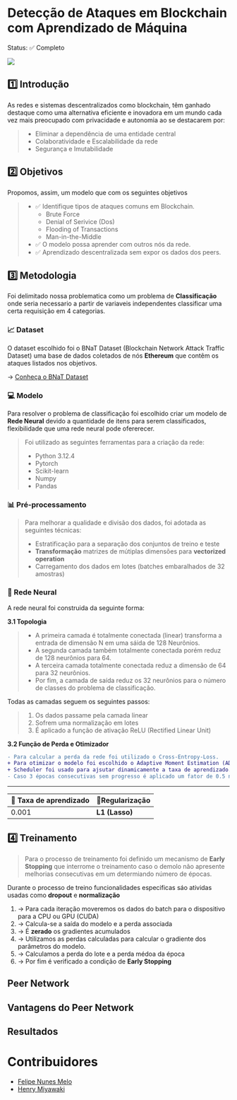 # Detecção de Ataques em Blockchain com Aprendizado de Máquina

Status: ✅ Completo

![](https://img.shields.io/badge/Code-Python-informational?style=for-the-badge&logo=python&logoColor=white&color=BD2A95)

## 1️⃣ Introdução

As redes e sistemas descentralizados como blockchain, têm ganhado destaque como uma alternativa eficiente e inovadora em um mundo cada vez mais preocupado com privacidade e autonomia ao se destacarem por: 

> - Eliminar a dependência de uma entidade central
> - Colaboratividade e Escalabilidade da rede
> - Segurança e Imutabilidade

## 2️⃣ Objetivos

Propomos, assim, um modelo que com os seguintes objetivos

> - ✅ Identifique tipos de ataques comuns em Blockchain.
>   - Brute Force
>   - Denial of Serivice (Dos)
>   - Flooding of Transactions
>   - Man-in-the-Middle
> - ✅ O modelo possa aprender com outros nós da rede.
> - ✅ Aprendizado descentralizada sem expor os dados dos peers.

## 3️⃣ Metodologia 

Foi delimitado nossa problematica como um problema de **Classificação** onde seria necessario a partir de variaveis independentes classificar uma certa requisição em 4 categorias.

### 📈 Dataset

O dataset escolhido foi o BNaT Dataset (Blockchain Network Attack Traffic Dataset) uma base de dados coletados de nós **Ethereum** que contêm os ataques listados nos objetivos.

-> [Conheça o BNaT Dataset](https://paperswithcode.com/dataset/bnat)

### 💻 Modelo

Para resolver o problema de classificação foi escolhido criar um modelo de **Rede Neural** devido a quantidade de itens para serem classificados, flexibilidade que uma rede neural pode ofererecer.

> Foi utilizado as seguintes ferramentas para a criação da rede: 
> - Python 3.12.4
> - Pytorch
> - Scikit-learn
> - Numpy
> - Pandas

### 📊 Pré-processamento

> Para melhorar a qualidade e divisão dos dados, foi adotada as seguintes técnicas: 
> - Estratificação para a separação dos conjuntos de treino e teste
> - **Transformação** matrizes de mútiplas dimensões para **vectorized operation**
> - Carregamento dos dados em lotes (batches embaralhados de 32 amostras)

### 🧠 Rede Neural

A rede neural foi construida da seguinte forma:

**3.1 Topologia**
> - A primeira camada é totalmente conectada (linear) transforma a entrada de dimensão N em uma sáida de 128 Neurônios.
> - A segunda camada também totalmente conectada porém reduz de 128 neurônios para 64.
> - A terceira camada totalmente conectada reduz a dimensão de 64 para 32 neurônios.
> - Por fim, a camada de saída reduz os 32 neurônios para o número de classes do problema de classificação.

Todas as camadas seguem os seguintes passos:
> 1. Os dados passame pela camada linear
> 2. Sofrem uma normalização em lotes
> 3. É aplicado a função de ativação ReLU (Rectified Linear Unit)

**3.2 Função de Perda e Otimizador**
```diff
- Para calcular a perda da rede foi utilizado o Cross-Entropy-Loss. 
+ Para otimizar o modelo foi escolhido o Adaptive Moment Estimation (ADAM).
+ Scheduler foi usado para ajsutar dinamicamente a taxa de aprendizado.
- Caso 3 épocas consecutivas sem progresso é aplicado um fator de 0.5 na taxa de aprendizado.
```
***

| 💾 Taxa de aprendizado       | 📐Regularização   |
| -----------                  | -----------        |
| 0.001                        | **L1 (Lasso)**     |


## 4️⃣ Treinamento

> Para o processo de treinamento foi definido um mecanismo de **Early Stopping** que interrome o treinamento caso o demolo não apresente melhorias consecutivas em um determiando número de épocas.

Durante o processo de treino funcionalidades especificas sáo atividas usadas como **dropout** e **normalização**
1. -> Para cada iteração moveremos os dados do batch para o dispositivo para a CPU ou GPU (CUDA)
2. -> Calcula-se a saída do modelo e a perda associada
3. -> É **zerado** os gradientes acumulados
4. -> Utilizamos as perdas calculadas para calcular o gradiente dos parâmetros do modelo.
5. -> Calculamos a perda do lote e a perda médoa da época
6. -> Por fim é verificado a condição de **Early Stopping**

## Peer Network

## Vantagens do Peer Network

## Resultados

# Contribuidores
- [Felipe Nunes Melo](https://github.com/felipemelonunes09)
- [Henry Miyawaki](https://github.com/HenryMiyawaki)
